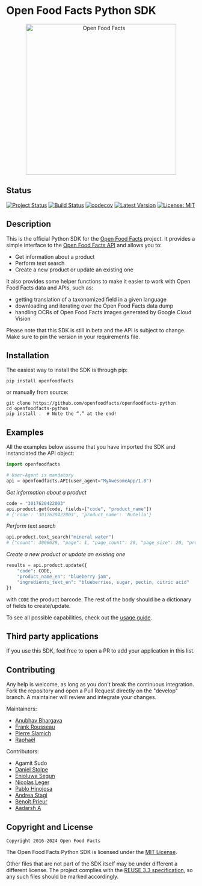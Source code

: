 # Open Food Facts Python SDK

<div align="center">
  <img width="400" src="https://blog.openfoodfacts.org/wp-content/uploads/2022/05/EXE_LOGO_OFF_RVB_Plan-de-travail-1-copie-0-1-768x256.jpg" alt="Open Food Facts"/>
</div>

## Status

[![Project Status](https://opensource.box.com/badges/active.svg)](https://opensource.box.com/badges)
[![Build Status](https://travis-ci.org/openfoodfacts/openfoodfacts-python.svg?branch=master)](https://travis-ci.org/openfoodfacts/openfoodfacts-python)
[![codecov](https://codecov.io/gh/openfoodfacts/openfoodfacts-python/branch/master/graph/badge.svg)](https://codecov.io/gh/openfoodfacts/openfoodfacts-python)
[![Latest Version](https://img.shields.io/pypi/v/openfoodfacts.svg)](https://pypi.org/project/openfoodfacts)
[![License: MIT](https://img.shields.io/badge/License-MIT-blue.svg)](https://github.com/openfoodfacts/openfoodfacts-python/blob/master/LICENSE)

## Description

This is the official Python SDK for the [Open Food Facts](https://world.openfoodfacts.org/) project.
It provides a simple interface to the [Open Food Facts API](https://openfoodfacts.github.io/openfoodfacts-server/api/) and allows you to:

- Get information about a product
- Perform text search
- Create a new product or update an existing one

It also provides some helper functions to make it easier to work with Open Food Facts data and APIs, such as:

- getting translation of a taxonomized field in a given language
- downloading and iterating over the Open Food Facts data dump
- handling OCRs of Open Food Facts images generated by Google Cloud Vision

Please note that this SDK is still in beta and the API is subject to change. Make sure to pin the version in your requirements file.

## Installation

The easiest way to install the SDK is through pip:

    pip install openfoodfacts

or manually from source:

    git clone https://github.com/openfoodfacts/openfoodfacts-python
    cd openfoodfacts-python
    pip install .  # Note the “.” at the end!

## Examples

All the examples below assume that you have imported the SDK and instanciated the API object:

```python
import openfoodfacts

# User-Agent is mandatory
api = openfoodfacts.API(user_agent="MyAwesomeApp/1.0")
```

*Get information about a product*

```python
code = "3017620422003"
api.product.get(code, fields=["code", "product_name"])
# {'code': '3017620422003', 'product_name': 'Nutella'}
```

*Perform text search*

```python
api.product.text_search("mineral water")
# {"count": 3006628, "page": 1, "page_count": 20, "page_size": 20, "products": [{...}], "skip": 0}
```

*Create a new product or update an existing one*

```python
results = api.product.update({
    "code": CODE,
    "product_name_en": "blueberry jam",
    "ingredients_text_en": "blueberries, sugar, pectin, citric acid"
})
```

with `CODE` the product barcode. The rest of the body should be a dictionary of fields to create/update.

To see all possible capabilities, check out the [usage guide](https://openfoodfacts.github.io/openfoodfacts-python/usage/).

## Third party applications
If you use this SDK, feel free to open a PR to add your application in this list.

## Contributing

Any help is welcome, as long as you don't break the continuous integration.
Fork the repository and open a Pull Request directly on the "develop" branch.
A maintainer will review and integrate your changes.

Maintainers:

- [Anubhav Bhargava](https://github.com/Anubhav-Bhargava)
- [Frank Rousseau](https://github.com/frankrousseau)
- [Pierre Slamich](https://github.com/teolemon)
- [Raphaël](https://github.com/raphael0202)

Contributors:

- Agamit Sudo
- [Daniel Stolpe](https://github.com/numberpi)
- [Enioluwa Segun](https://github.com/enioluwas)
- [Nicolas Leger](https://github.com/nicolasleger)
- [Pablo Hinojosa](https://github.com/Pablohn26)
- [Andrea Stagi](https://github.com/astagi)
- [Benoît Prieur](https://github.com/benprieur)
- [Aadarsh A](https://github.com/aadarsh-ram)

## Copyright and License

    Copyright 2016-2024 Open Food Facts

The Open Food Facts Python SDK is licensed under the [MIT License](https://github.com/openfoodfacts/openfoodfacts-python/blob/develop/LICENSE).

Other files that are not part of the SDK itself may be under different a different license.
The project complies with the [REUSE 3.3 specification](https://reuse.software/spec-3.3/),
so any such files should be marked accordingly.
